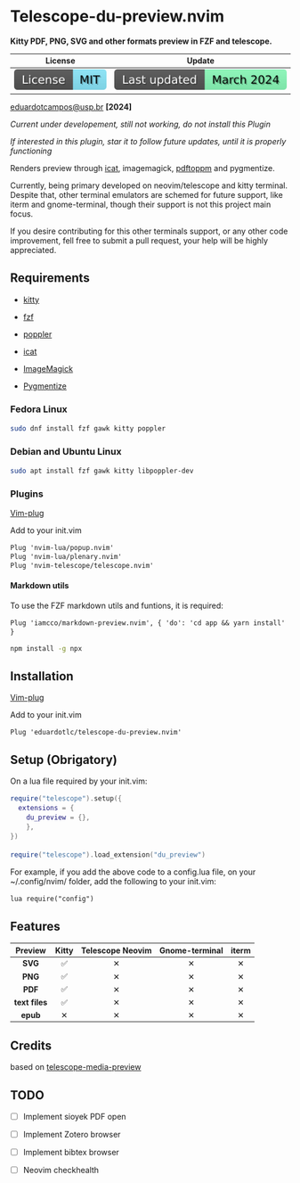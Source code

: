 # Telescope-du-preview.nvim

**Kitty PDF, PNG, SVG and other formats preview in FZF and telescope.**

|        License           |    Update       |
| :----------------------: | :-------------: |
|  [![mitbadge]][license]  |  ![lastupdate]  |

[mitbadge]: ./images/badge_mit.svg
[lastupdate]: ./images/badge_update.svg
[license]: https://opensource.org/licenses/MIT

<eduardotcampos@usp.br> **[2024]**

*Current under developement, still not working, do not install this Plugin*

*If interested in this plugin, star it to follow future updates, until it is properly functioning*


Renders preview through [icat](https://github.com/atextor/icat), imagemagick, [pdftoppm](https://poppler.freedesktop.org/) and pygmentize.

Currently, being primary developed on neovim/telescope and kitty terminal. Despite that, other terminal emulators are schemed for future support,
like iterm and gnome-terminal, though their support is not this project main focus.

If you desire contributing for this other terminals support, or any other code improvement, fell free to submit a pull request, your help
will be highly appreciated.

## Requirements

- [kitty](https://github.com/kovidgoyal/kitty)

- [fzf](https://github.com/junegunn/fzf)

- [poppler](https://poppler.freedesktop.org/)

- [icat](https://github.com/atextor/icat)

- [ImageMagick](https://github.com/ImageMagick/ImageMagick)

- [Pygmentize](https://github.com/dedalozzo/pygmentize)

### Fedora Linux

```bash
sudo dnf install fzf gawk kitty poppler
```

### Debian and Ubuntu Linux

```bash
sudo apt install fzf gawk kitty libpoppler-dev
```

### Plugins

[Vim-plug](https://github.com/junegunn/vim-plug)

Add to your init.vim

```vim
Plug 'nvim-lua/popup.nvim'
Plug 'nvim-lua/plenary.nvim'
Plug 'nvim-telescope/telescope.nvim'
```

#### Markdown utils

To use the FZF markdown utils and funtions, it is required:

```neovim
Plug 'iamcco/markdown-preview.nvim', { 'do': 'cd app && yarn install' }
```

```bash
npm install -g npx
```

## Installation

[Vim-plug](https://github.com/junegunn/vim-plug)

Add to your init.vim

```vim
Plug 'eduardotlc/telescope-du-preview.nvim'
```

## Setup (Obrigatory)

On a lua file required by your init.vim:

```lua
require("telescope").setup({
  extensions = {
    du_preview = {},
    },
})

require("telescope").load_extension("du_preview")
```

For example, if you add the above code to a config.lua file, on your
~/.config/nvim/ folder, add the following to your init.vim:

```vim
lua require("config")
```

## Features

|  **Preview**   | Kitty | Telescope Neovim | Gnome-terminal | iterm |
| :-----------:  |:-----:|:----------------:|:--------------:|:-----:|
| **SVG**        |   ✅  |        ✕         |        ✕       |   ✕   |
| **PNG**        |   ✅  |        ✕         |        ✕       |   ✕   |
| **PDF**        |   ✅  |        ✕         |        ✕       |   ✕   |
| **text files** |   ✅  |        ✕         |        ✕       |   ✕   |
| **epub**       |   ✕   |        ✕         |        ✕       |   ✕   |


## Credits

based on [telescope-media-preview](https://github.com/nvim-telescope/telescope-media-files.nvim)


## TODO

- [ ]  Implement sioyek PDF open

- [ ] Implement Zotero browser

- [ ] Implement bibtex browser

- [ ] Neovim checkhealth
